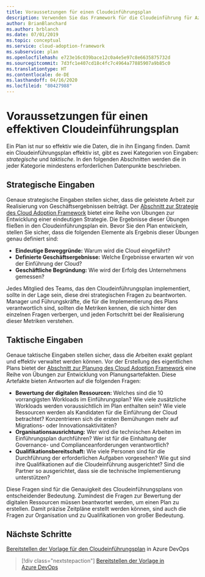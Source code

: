 ```yaml
---
title: Voraussetzungen für einen Cloudeinführungsplan
description: Verwenden Sie das Framework für die Cloudeinführung für Azure, um sich mit den Voraussetzungen für einen effektiven Cloudeinführungsplan vertraut zu machen.
author: BrianBlanchard
ms.author: brblanch
ms.date: 07/01/2019
ms.topic: conceptual
ms.service: cloud-adoption-framework
ms.subservice: plan
ms.openlocfilehash: e723e16c039bace12c0a4e5e97c8e6635875732d
ms.sourcegitcommit: 7d3fc1e407cd18c4fc7c4964a77885907a9b85c0
ms.translationtype: HT
ms.contentlocale: de-DE
ms.lasthandoff: 04/16/2020
ms.locfileid: "80427988"
---
```

# <a name="prerequisites-for-an-effective-cloud-adoption-plan"></a>Voraussetzungen für einen effektiven Cloudeinführungsplan

Ein Plan ist nur so effektiv wie die Daten, die in ihn Eingang finden. Damit ein Cloudeinführungsplan effektiv ist, gibt es zwei Kategorien von Eingaben: *strategische* und *taktische*. In den folgenden Abschnitten werden die in jeder Kategorie mindestens erforderlichen Datenpunkte beschrieben.

## <a name="strategic-inputs"></a>Strategische Eingaben

Genaue strategische Eingaben stellen sicher, dass die geleistete Arbeit zur Realisierung von Geschäftsergebnissen beiträgt. Der [Abschnitt zur Strategie des Cloud Adoption Framework](../strategy/index.md) bietet eine Reihe von Übungen zur Entwicklung einer eindeutigen Strategie. Die Ergebnisse dieser Übungen fließen in den Cloudeinführungsplan ein. Bevor Sie den Plan entwickeln, stellen Sie sicher, dass die folgenden Elemente als Ergebnis dieser Übungen genau definiert sind:

- **Eindeutige Beweggründe:** Warum wird die Cloud eingeführt?
- **Definierte Geschäftsergebnisse:** Welche Ergebnisse erwarten wir von der Einführung der Cloud?
- **Geschäftliche Begründung:** Wie wird der Erfolg des Unternehmens gemessen?

Jedes Mitglied des Teams, das den Cloudeinführungsplan implementiert, sollte in der Lage sein, diese drei strategischen Fragen zu beantworten. Manager und Führungskräfte, die für die Implementierung des Plans verantwortlich sind, sollten die Metriken kennen, die sich hinter den einzelnen Fragen verbergen, und jeden Fortschritt bei der Realisierung dieser Metriken verstehen.

## <a name="tactical-inputs"></a>Taktische Eingaben

Genaue taktische Eingaben stellen sicher, dass die Arbeiten exakt geplant und effektiv verwaltet werden können. Vor der Erstellung des eigentlichen Plans bietet der [Abschnitt zur Planung des Cloud Adoption Framework](./index.md) eine Reihe von Übungen zur Entwicklung von Planungsartefakten. Diese Artefakte bieten Antworten auf die folgenden Fragen:

- **Bewertung der digitalen Ressourcen:** Welches sind die 10 vorrangigsten Workloads im Einführungsplan? Wie viele zusätzliche Workloads werden voraussichtlich im Plan enthalten sein? Wie viele Ressourcen werden als Kandidaten für die Einführung der Cloud betrachtet? Konzentrieren sich die ersten Bemühungen mehr auf Migrations- oder Innovationsaktivitäten?
- **Organisationsausrichtung:** Wer wird die technischen Arbeiten im Einführungsplan durchführen? Wer ist für die Einhaltung der Governance- und Complianceanforderungen verantwortlich?
- **Qualifikationsbereitschaft:** Wie viele Personen sind für die Durchführung der erforderlichen Aufgaben vorgesehen? Wie gut sind ihre Qualifikationen auf die Cloudeinführung ausgerichtet? Sind die Partner so ausgerichtet, dass sie die technische Implementierung unterstützen?

Diese Fragen sind für die Genauigkeit des Cloudeinführungsplans von entscheidender Bedeutung. Zumindest die Fragen zur Bewertung der digitalen Ressourcen müssen beantwortet werden, um einen Plan zu erstellen. Damit präzise Zeitpläne erstellt werden können, sind auch die Fragen zur Organisation und zu Qualifikationen von großer Bedeutung.

## <a name="next-steps"></a>Nächste Schritte

[Bereitstellen der Vorlage für den Cloudeinführungsplan](./template.md) in Azure DevOps

> [!div class="nextstepaction"]
> [Bereitstellen der Vorlage in Azure DevOps](./template.md)
